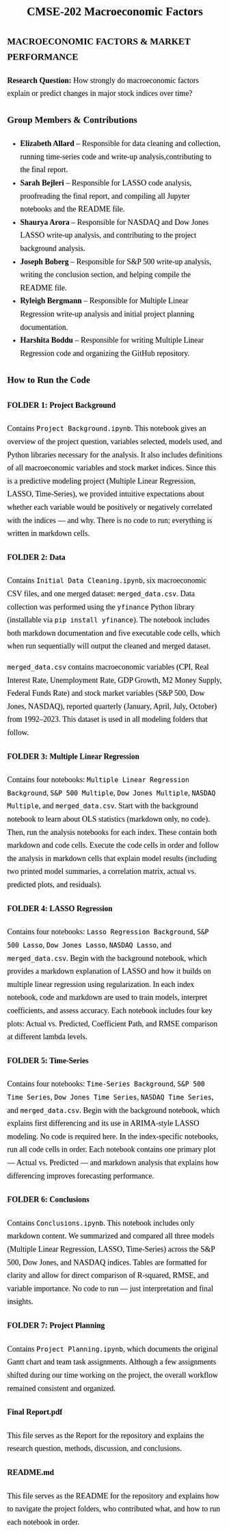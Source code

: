 <div style="font-family: 'Times New Roman'; font-size: 18px; color: black; line-height: 1.7;">

  <h2 style="text-align: center;">CMSE-202 Macroeconomic Factors</h2>

  <h3>MACROECONOMIC FACTORS & MARKET PERFORMANCE</h3>
  <p><strong>Research Question:</strong> How strongly do macroeconomic factors explain or predict changes in major stock indices over time?</p>

  <h3>Group Members & Contributions</h3>
  <ul>
    <li><strong>Elizabeth Allard</strong> – Responsible for data cleaning and collection, running time-series code and write-up analysis,contributing to the final report.</li>
    <li><strong>Sarah Bejleri</strong> – Responsible for LASSO code analysis, proofreading the final report, and compiling all Jupyter notebooks and the README file.</li>
    <li><strong>Shaurya Arora</strong> – Responsible for NASDAQ and Dow Jones LASSO write-up analysis, and contributing to the project background analysis.</li>
    <li><strong>Joseph Boberg</strong> – Responsible for S&P 500 write-up analysis, writing the conclusion section, and helping compile the README file.</li>
    <li><strong>Ryleigh Bergmann</strong> – Responsible for Multiple Linear Regression write-up analysis and initial project planning documentation.</li>
    <li><strong>Harshita Boddu</strong> – Responsible for writing Multiple Linear Regression code and organizing the GitHub repository.</li>
  </ul>

  <h3>How to Run the Code</h3>

  <h4>FOLDER 1: Project Background</h4>
  <p>
    Contains <code>Project Background.ipynb</code>. This notebook gives an overview of the project question, variables selected, models used, and Python libraries necessary for the analysis. It also includes definitions of all macroeconomic variables and stock market indices. Since this is a predictive modeling project (Multiple Linear Regression, LASSO, Time-Series), we provided intuitive expectations about whether each variable would be positively or negatively correlated with the indices — and why. There is no code to run; everything is written in markdown cells.
  </p>

  <h4>FOLDER 2: Data</h4>
  <p>
    Contains <code>Initial Data Cleaning.ipynb</code>, six macroeconomic CSV files, and one merged dataset: <code>merged_data.csv</code>. Data collection was performed using the <code>yfinance</code> Python library (installable via <code>pip install yfinance</code>). The notebook includes both markdown documentation and five executable code cells, which when run sequentially will output the cleaned and merged dataset.
  </p>
  <p>
    <code>merged_data.csv</code> contains macroeconomic variables (CPI, Real Interest Rate, Unemployment Rate, GDP Growth, M2 Money Supply, Federal Funds Rate) and stock market variables (S&P 500, Dow Jones, NASDAQ), reported quarterly (January, April, July, October) from 1992–2023. This dataset is used in all modeling folders that follow.
  </p>

  <h4>FOLDER 3: Multiple Linear Regression</h4>
  <p>
    Contains four notebooks: <code>Multiple Linear Regression Background</code>, <code>S&P 500 Multiple</code>, <code>Dow Jones Multiple</code>, <code>NASDAQ Multiple</code>, and <code>merged_data.csv</code>. Start with the background notebook to learn about OLS statistics (markdown only, no code). Then, run the analysis notebooks for each index. These contain both markdown and code cells. Execute the code cells in order and follow the analysis in markdown cells that explain model results (including two printed model summaries, a correlation matrix, actual vs. predicted plots, and residuals).
  </p>

  <h4>FOLDER 4: LASSO Regression</h4>
  <p>
    Contains four notebooks: <code>Lasso Regression Background</code>, <code>S&P 500 Lasso</code>, <code>Dow Jones Lasso</code>, <code>NASDAQ Lasso</code>, and <code>merged_data.csv</code>. Begin with the background notebook, which provides a markdown explanation of LASSO and how it builds on multiple linear regression using regularization. In each index notebook, code and markdown are used to train models, interpret coefficients, and assess accuracy. Each notebook includes four key plots: Actual vs. Predicted, Coefficient Path, and RMSE comparison at different lambda levels.
  </p>

  <h4>FOLDER 5: Time-Series</h4>
  <p>
    Contains four notebooks: <code>Time-Series Background</code>, <code>S&P 500 Time Series</code>, <code>Dow Jones Time Series</code>, <code>NASDAQ Time Series</code>, and <code>merged_data.csv</code>. Begin with the background notebook, which explains first differencing and its use in ARIMA-style LASSO modeling. No code is required here. In the index-specific notebooks, run all code cells in order. Each notebook contains one primary plot — Actual vs. Predicted — and markdown analysis that explains how differencing improves forecasting performance.
  </p>

  <h4>FOLDER 6: Conclusions</h4>
  <p>
    Contains <code>Conclusions.ipynb</code>. This notebook includes only markdown content. We summarized and compared all three models (Multiple Linear Regression, LASSO, Time-Series) across the S&P 500, Dow Jones, and NASDAQ indices. Tables are formatted for clarity and allow for direct comparison of R-squared, RMSE, and variable importance. No code to run — just interpretation and final insights.
  </p>

  <h4>FOLDER 7: Project Planning</h4>
  <p>
    Contains <code>Project Planning.ipynb</code>, which documents the original Gantt chart and team task assignments. Although a few assignments shifted during our time working on the project, the overall workflow remained consistent and organized.
  </p>

  <h4>Final Report.pdf</h4>
  <p>
    This file serves as the Report for the repository and explains the research question, methods, discussion, and conclusions. 
  </p>

  <h4>README.md</h4>
  <p>
    This file serves as the README for the repository and explains how to navigate the project folders, who contributed what, and how to run each notebook in order.
  </p>

</div>